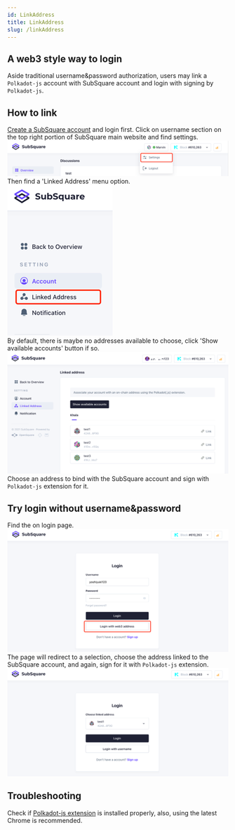 ```yaml
---
id: LinkAddress
title: LinkAddress
slug: /linkAddress
---
```


## A web3 style way to login
Aside traditional username&password authorization, users may link a `Polkadot-js` account with SubSquare account and login with signing by `Polkadot-js`.

## How to link
[Create a SubSquare account](/registration) and login first.
Click on username section on the top right portion of SubSquare main website and find settings.
![img.png](goToSetting.png)
Then find a 'Linked Address' menu option.  
![img_1.png](img_1.png)  
By default, there is maybe no addresses available to choose, click 'Show available accounts' button if so.  
![img_3.png](img_3.png)  
Choose an address to bind with the SubSquare account and sign with `Polkadot-js` extension for it.

## Try login without username&password  
Find the on login page.  
![img_4.png](img_4.png)
The page will redirect to a selection, choose the address linked to the SubSquare account, and again, sign for it with `Polkadot-js` extension.  
![img_5.png](img_5.png)

## Troubleshooting
Check if [Polkadot-js extension](https://polkadot.js.org/extension/) is installed properly, also, using the latest Chrome is recommended.  
